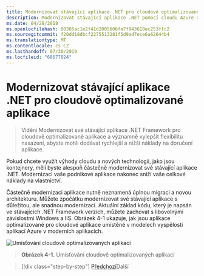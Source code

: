 ```yaml
---
title: Modernizovat stávající aplikace .NET pro cloudově optimalizované aplikace
description: Modernizovat stávající aplikace .NET pomocí cloudu Azure a kontejnerů Windows.
ms.date: 04/28/2018
ms.openlocfilehash: 00385ac1e2f41d2005606fa7f943618ec253ffc2
ms.sourcegitcommit: f20dd18dbcf2275513281f5d9ad7ece6a62644b4
ms.translationtype: MT
ms.contentlocale: cs-CZ
ms.lasthandoff: 07/30/2019
ms.locfileid: "68677024"
---
```

# <a name="modernize-existing-net-apps-to-cloud-optimized-applications"></a>Modernizovat stávající aplikace .NET pro cloudově optimalizované aplikace

> Vidění Modernizovat své stávající aplikace .NET Framework pro cloudově optimalizované aplikace a významně vylepšit flexibilitu nasazení, abyste mohli dodávat rychlejší a nižší náklady na doručení aplikace.

Pokud chcete využít výhody cloudu a nových technologií, jako jsou kontejnery, měli byste alespoň částečně modernizovat své stávající aplikace .NET. Modernizaci vaše podnikové aplikace nakonec sníží vaše celkové náklady na vlastnictví.

Částečně modernizaci aplikace nutně neznamená úplnou migraci a novou architekturu. Můžete zpočátku modernizovat své stávající aplikace s důležitou, ale snadnou modernizací. Aktuální základ kódu, který je napsán ve stávajících .NET Framework verzích, můžete zachovat s libovolnými závislostmi Windows a IIS. Obrázek 4-1 ukazuje, jak jsou aplikace optimalizované pro cloudové aplikace umístěné v modelech vyspělosti aplikací Azure v moderních aplikacích.

![Umísťování cloudově optimalizovaných aplikací](./media/image1.png)

> **Obrázek 4-1.** Umísťování cloudově optimalizovaných aplikací

>[!div class="step-by-step"]
>[Předchozí](../migrate-your-relational-databases-to-azure.md)Další
>[](reasons-to-modernize-existing-net-apps-to-cloud-optimized-applications.md)
